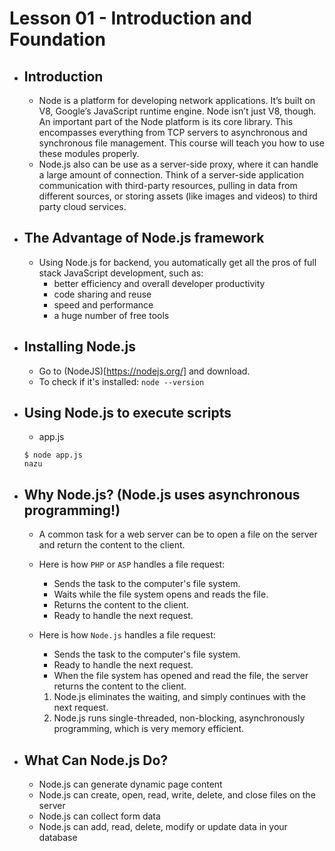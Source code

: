 # Lesson 01 - Introduction and Foundation
- ## Introduction
    - Node is a platform for developing network applications. It’s built on V8, Google’s JavaScript runtime engine. Node isn’t just V8, though. An important part of the Node platform is its core library. This encompasses everything from TCP servers to asynchronous and synchronous file management. This course will teach you how to use these modules properly.
    - Node.js also can be use as a server-side proxy, where it can handle a large amount of connection. Think of a server-side application communication with third-party resources, pulling in data from different sources, or storing assets (like images and videos) to third party cloud services.
- ## The Advantage of Node.js framework
    - Using Node.js for backend, you automatically get all the pros of full stack JavaScript development, such as:
        - better efficiency and overall developer productivity
        - code sharing and reuse
        - speed and performance
        - a huge number of free tools
- ## Installing Node.js
    - Go to (NodeJS)[https://nodejs.org/] and download.
    - To check if it's installed: `node --version` 
- ## Using Node.js to execute scripts
    - app.js
    ```
    $ node app.js
    nazu
    ```
- ## Why Node.js? (Node.js uses asynchronous programming!)
    - A common task for a web server can be to open a file on the server and return the content to the client.
    - Here is how `PHP` or `ASP` handles a file request:
        - Sends the task to the computer's file system.
        - Waits while the file system opens and reads the file.
        - Returns the content to the client.
        - Ready to handle the next request.
    - Here is how `Node.js` handles a file request:
        - Sends the task to the computer's file system.
        - Ready to handle the next request.
        - When the file system has opened and read the file, the server returns the content to the client.

         1. Node.js eliminates the waiting, and simply continues with the next request. 
         2. Node.js runs single-threaded, non-blocking, asynchronously programming, which is very memory efficient.
- ## What Can Node.js Do?
    - Node.js can generate dynamic page content
    - Node.js can create, open, read, write, delete, and close files on the server
    - Node.js can collect form data
    - Node.js can add, read, delete, modify or update data in your database

